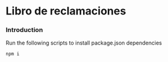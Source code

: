 # Libro de reclamaciones 
### Introduction

Run the following scripts to install package.json dependencies 
```bash
npm i
```
